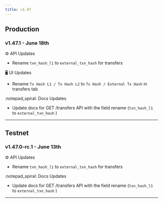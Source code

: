 ```yaml
---
title: v1.47
---
```


## Production

### v1.47.1  - June 18th

⚙️ API Updates

* Rename `txn_hash_l1` to `external_txn_hash` for transfers

🖥️  UI Updates

* Rename `Tx Hash L1 / Tx Hash L2` to `Tx Hash / External Tx Hash` in transfers tab

:notepad\_spiral: Docs Updates

* Update docs for GET /transfers API with the field rename (`txn_hash_l1` to `external_txn_hash` )



***

## Testnet

### v1.47.0-rc.1 - June 13th

⚙️ API Updates

* Rename `txn_hash_l1` to `external_txn_hash` for transfers

:notepad\_spiral: Docs Updates

* Update docs for GET /transfers API with the field rename (`txn_hash_l1` to `external_txn_hash` )

***

